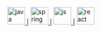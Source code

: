 <p align="left"> <a href="https://www.java.com/en/" target="_blank"> <img src="https://external-content.duckduckgo.com/iu/?u=https%3A%2F%2Flogos-marques.com%2Fwp-content%2Fuploads%2F2021%2F03%2FJava-Logo.png&f=1&nofb=1&ipt=a62749697f6a739b11191df8086f8ef651575ad7f6fe39e6712908a4e39d0ecd&ipo=images" alt="java" width="40" height="40"/> </a> |
<a href="https://spring.io/" target="_blank"> <img src="https://external-content.duckduckgo.com/iu/?u=https%3A%2F%2Fcdn.freebiesupply.com%2Flogos%2Flarge%2F2x%2Fspring-3-logo-png-transparent.png&f=1&nofb=1&ipt=0e18d9c7eed8ae1fa582204c605b78d406ec83778d8acfce14f2ccce0d77ba7b&ipo=images" alt="spring" width="40" height="40"/> </a> |
<a href="https://www.javascript.com/" target="_blank"> <img src="https://external-content.duckduckgo.com/iu/?u=https%3A%2F%2Fupload.wikimedia.org%2Fwikipedia%2Fcommons%2Fthumb%2F9%2F99%2FUnofficial_JavaScript_logo_2.svg%2F480px-Unofficial_JavaScript_logo_2.svg.png&f=1&nofb=1&ipt=42a64e476726b33adfaa460ac31b1abfffe7d39bda21df13cff3f9441346406c&ipo=images" alt="js" width="40" height="40"/> </a> |
<a href="https://reactjs.org/" target="_blank"> <img src="https://external-content.duckduckgo.com/iu/?u=https%3A%2F%2Fupload.wikimedia.org%2Fwikipedia%2Fcommons%2Fthumb%2Fa%2Fa7%2FReact-icon.svg%2F2300px-React-icon.svg.png&f=1&nofb=1&ipt=3bbcb531a5d14f2ddd72adef1d2a17f68652d261f13540b4c7ec610a311a8681&ipo=images"  alt="react" width="40" height="40"/> </a> 
</p>

<!--
**KalinIvanov-l/KalinIvanov-l** is a ✨ _special_ ✨ repository because its `README.md` (this file) appears on your GitHub profile.

Here are some ideas to get you started:

- 🔭 I’m currently working on ...
- 🌱 I’m currently learning ...
- 👯 I’m looking to collaborate on ...
- 🤔 I’m looking for help with ...
- 💬 Ask me about ...
- 📫 How to reach me: ...
- 😄 Pronouns: ...
- ⚡ Fun fact: ...
-->
